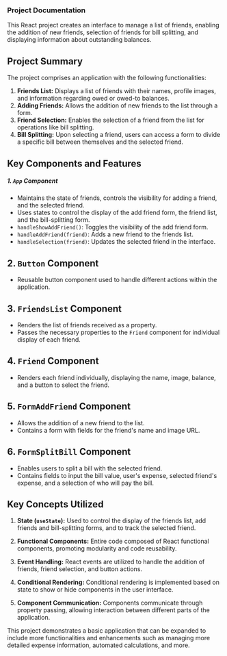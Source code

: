 ### Project Documentation

This React project creates an interface to manage a list of friends, enabling the addition of new friends, selection of friends for bill splitting, and displaying information about outstanding balances.

## Project Summary
The project comprises an application with the following functionalities:

1. **Friends List:** Displays a list of friends with their names, profile images, and information regarding owed or owed-to balances.
2. **Adding Friends:** Allows the addition of new friends to the list through a form.
3. **Friend Selection:** Enables the selection of a friend from the list for operations like bill splitting.
4. **Bill Splitting:** Upon selecting a friend, users can access a form to divide a specific bill between themselves and the selected friend.

## Key Components and Features

##### 1. `App` Component
- Maintains the state of friends, controls the visibility for adding a friend, and the selected friend.
- Uses states to control the display of the add friend form, the friend list, and the bill-splitting form.
- `handleShowAddFriend()`: Toggles the visibility of the add friend form.
- `handleAddFriend(friend)`: Adds a new friend to the friends list.
- `handleSelection(friend)`: Updates the selected friend in the interface.

## 2. `Button` Component
- Reusable button component used to handle different actions within the application.

## 3. `FriendsList` Component
- Renders the list of friends received as a property.
- Passes the necessary properties to the `Friend` component for individual display of each friend.

## 4. `Friend` Component
- Renders each friend individually, displaying the name, image, balance, and a button to select the friend.

## 5. `FormAddFriend` Component
- Allows the addition of a new friend to the list.
- Contains a form with fields for the friend's name and image URL.

## 6. `FormSplitBill` Component
- Enables users to split a bill with the selected friend.
- Contains fields to input the bill value, user's expense, selected friend's expense, and a selection of who will pay the bill.

## Key Concepts Utilized

1. **State (`useState`):** Used to control the display of the friends list, add friends and bill-splitting forms, and to track the selected friend.

2. **Functional Components:** Entire code composed of React functional components, promoting modularity and code reusability.

3. **Event Handling:** React events are utilized to handle the addition of friends, friend selection, and button actions.

4. **Conditional Rendering:** Conditional rendering is implemented based on state to show or hide components in the user interface.

5. **Component Communication:** Components communicate through property passing, allowing interaction between different parts of the application.

This project demonstrates a basic application that can be expanded to include more functionalities and enhancements such as managing more detailed expense information, automated calculations, and more.

